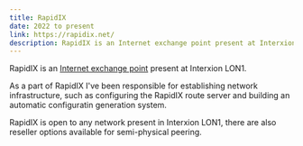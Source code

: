```yaml
---
title: RapidIX
date: 2022 to present
link: https://rapidix.net/
description: RapidIX is an Internet exchange point present at Interxion LON1.
---
```


RapidIX is an [Internet exchange point](https://en.wikipedia.org/wiki/Internet_exchange_point) present at Interxion LON1.

As a part of RapidIX I've been responsible for establishing network infrastructure, such as configuring the RapidIX route server and building an automatic configuratin generation system.

RapidIX is open to any network present in Interxion LON1, there are also reseller options available for semi-physical peering.
